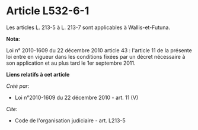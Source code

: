 # Article L532-6-1

Les articles L. 213-5 à L. 213-7 sont applicables à Wallis-et-Futuna.

**Nota:**

Loi n° 2010-1609 du 22 décembre 2010 article 43 : l'article 11 de la présente loi entre en vigueur dans les conditions fixées
par un décret nécessaire à son application et au plus tard le 1er septembre 2011.

**Liens relatifs à cet article**

_Créé par_:

  - Loi n°2010-1609 du 22 décembre 2010 - art. 11 (V)

_Cite_:

  - Code de l'organisation judiciaire - art. L213-5
